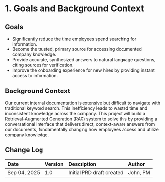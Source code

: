 # **1. Goals and Background Context**

## **Goals**

* Significantly reduce the time employees spend searching for information.
* Become the trusted, primary source for accessing documented company knowledge.
* Provide accurate, synthesized answers to natural language questions, citing sources for verification.
* Improve the onboarding experience for new hires by providing instant access to information.

## **Background Context**

Our current internal documentation is extensive but difficult to navigate with traditional keyword search. This inefficiency leads to wasted time and inconsistent knowledge across the company. This project will build a Retrieval-Augmented Generation (RAG) system to solve this by providing a conversational interface that delivers direct, context-aware answers from our documents, fundamentally changing how employees access and utilize company knowledge.

## **Change Log**

| Date | Version | Description | Author |
| :---- | :---- | :---- | :---- |
| Sep 04, 2025 | 1.0 | Initial PRD draft created | John, PM |
